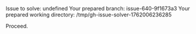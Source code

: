 Issue to solve: undefined
Your prepared branch: issue-640-9f1673a3
Your prepared working directory: /tmp/gh-issue-solver-1762006236285

Proceed.
